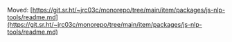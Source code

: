 Moved: [https://git.sr.ht/~jrc03c/monorepo/tree/main/item/packages/js-nlp-tools/readme.md](https://git.sr.ht/~jrc03c/monorepo/tree/main/item/packages/js-nlp-tools/readme.md)